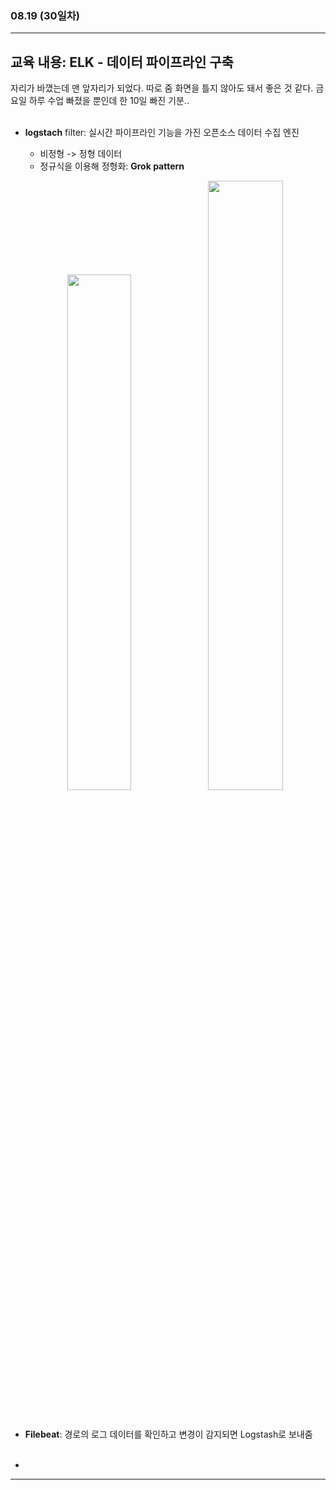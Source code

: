 ###  08.19 (30일차)
---
교육 내용: ELK - 데이터 파이프라인 구축 
---
자리가 바꼈는데 맨 앞자리가 되었다. 따로 줌 화면을 틀지 않아도 돼서 좋은 것 같다. 금요일 하루 수업 빠졌을 뿐인데 한 10일 빠진 기분..
<br><br>

- **logstach** filter: 실시간 파이프라인 기능을 가진 오픈소스 데이터 수집 엔진 
  - 비정형 -> 정형 데이터 
  - 정규식을 이용해 정형화: **Grok pattern**
  <p align="center">
  <img src="https://github.com/user-attachments/assets/cdd06a50-14ca-457b-a651-e5586d72adaa" width="46%" /> <img src="https://github.com/user-attachments/assets/165ad890-fce2-43e1-a3a0-c3f316d77661" width="50%" /> </p><br>

- **Filebeat**: 경로의 로그 데이터를 확인하고 변경이 감지되면 Logstash로 보내줌
<br><br>

- 
***
<br> 

